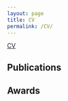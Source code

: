 ```yaml
---
layout: page
title: CV
permalink: /CV/
---
```


[CV](/assets/pdfs/Resume.pdf)

## Publications



## Awards

